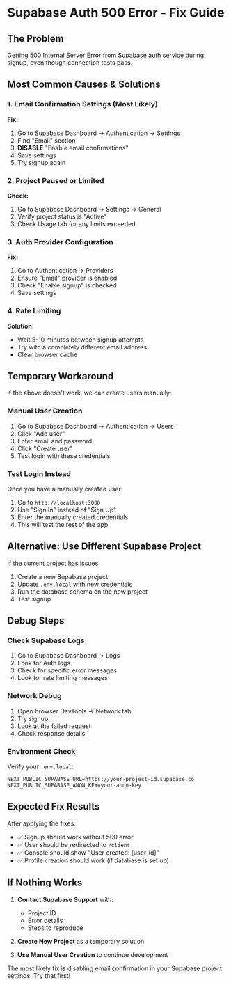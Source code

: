 # Supabase Auth 500 Error - Fix Guide

## The Problem

Getting 500 Internal Server Error from Supabase auth service during signup, even though connection tests pass.

## Most Common Causes & Solutions

### 1. Email Confirmation Settings (Most Likely)

**Fix:**

1. Go to Supabase Dashboard → Authentication → Settings
2. Find "Email" section
3. **DISABLE** "Enable email confirmations"
4. Save settings
5. Try signup again

### 2. Project Paused or Limited

**Check:**

1. Go to Supabase Dashboard → Settings → General
2. Verify project status is "Active"
3. Check Usage tab for any limits exceeded

### 3. Auth Provider Configuration

**Fix:**

1. Go to Authentication → Providers
2. Ensure "Email" provider is enabled
3. Check "Enable signup" is checked
4. Save settings

### 4. Rate Limiting

**Solution:**

- Wait 5-10 minutes between signup attempts
- Try with a completely different email address
- Clear browser cache

## Temporary Workaround

If the above doesn't work, we can create users manually:

### Manual User Creation

1. Go to Supabase Dashboard → Authentication → Users
2. Click "Add user"
3. Enter email and password
4. Click "Create user"
5. Test login with these credentials

### Test Login Instead

Once you have a manually created user:

1. Go to `http://localhost:3000`
2. Use "Sign In" instead of "Sign Up"
3. Enter the manually created credentials
4. This will test the rest of the app

## Alternative: Use Different Supabase Project

If the current project has issues:

1. Create a new Supabase project
2. Update `.env.local` with new credentials
3. Run the database schema on the new project
4. Test signup

## Debug Steps

### Check Supabase Logs

1. Go to Supabase Dashboard → Logs
2. Look for Auth logs
3. Check for specific error messages
4. Look for rate limiting messages

### Network Debug

1. Open browser DevTools → Network tab
2. Try signup
3. Look at the failed request
4. Check response details

### Environment Check

Verify your `.env.local`:

```
NEXT_PUBLIC_SUPABASE_URL=https://your-project-id.supabase.co
NEXT_PUBLIC_SUPABASE_ANON_KEY=your-anon-key
```

## Expected Fix Results

After applying the fixes:

- ✅ Signup should work without 500 error
- ✅ User should be redirected to `/client`
- ✅ Console should show "User created: [user-id]"
- ✅ Profile creation should work (if database is set up)

## If Nothing Works

1. **Contact Supabase Support** with:

   - Project ID
   - Error details
   - Steps to reproduce

2. **Create New Project** as a temporary solution

3. **Use Manual User Creation** to continue development

The most likely fix is disabling email confirmation in your Supabase project settings. Try that first!
